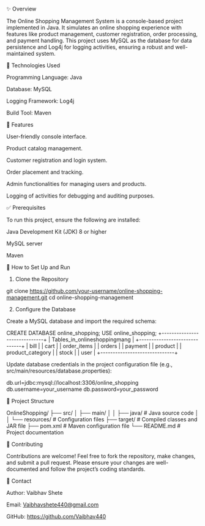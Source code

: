 ✨ Overview

The Online Shopping Management System is a console-based project implemented in Java. It simulates an online shopping experience with features like product management, customer registration, order processing, and payment handling. This project uses MySQL as the database for data persistence and Log4j for logging activities, ensuring a robust and well-maintained system.

🔧 Technologies Used

Programming Language: Java

Database: MySQL

Logging Framework: Log4j

Build Tool: Maven

🚀 Features

User-friendly console interface.

Product catalog management.

Customer registration and login system.

Order placement and tracking.

Admin functionalities for managing users and products.

Logging of activities for debugging and auditing purposes.

✅ Prerequisites

To run this project, ensure the following are installed:

Java Development Kit (JDK) 8 or higher

MySQL server

Maven

🔄 How to Set Up and Run

1. Clone the Repository

git clone https://github.com/your-username/online-shopping-management.git
cd online-shopping-management

2. Configure the Database

Create a MySQL database and import the required schema:

CREATE DATABASE online_shopping;
USE online_shopping;
+------------------------------+
| Tables_in_onlineshoppingmang |
+------------------------------+
| bill                         |
| cart                         |
| order_items                  |
| orders                       |
| payment                      |
| product                      |
| product_category             |
| stock                        |
| user                         |
+------------------------------+


Update database credentials in the project configuration file (e.g., src/main/resources/database.properties):

db.url=jdbc:mysql://localhost:3306/online_shopping
db.username=your_username
db.password=your_password



📁 Project Structure

OnlineShopping/
├── src/
│   ├── main/
│   │   ├── java/        # Java source code
│   │   └── resources/   # Configuration files
├── target/              # Compiled classes and JAR file
├── pom.xml              # Maven configuration file
└── README.md            # Project documentation

🔗 Contributing

Contributions are welcome! Feel free to fork the repository, make changes, and submit a pull request. Please ensure your changes are well-documented and follow the project’s coding standards.


📧 Contact

Author: Vaibhav Shete

Email: Vaibhavshete440@gmail.com

GitHub: https://github.com/Vaibhav440
